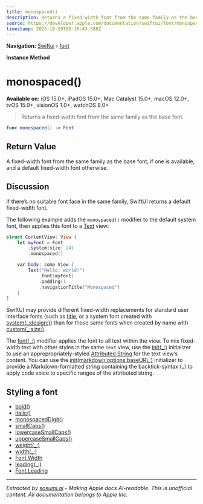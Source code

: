 ```yaml
---
title: monospaced()
description: Returns a fixed-width font from the same family as the base font.
source: https://developer.apple.com/documentation/swiftui/font/monospaced()
timestamp: 2025-10-29T00:10:43.388Z
---
```


**Navigation:** [Swiftui](/documentation/swiftui) › [font](/documentation/swiftui/font)

**Instance Method**

# monospaced()

**Available on:** iOS 15.0+, iPadOS 15.0+, Mac Catalyst 15.0+, macOS 12.0+, tvOS 15.0+, visionOS 1.0+, watchOS 8.0+

> Returns a fixed-width font from the same family as the base font.

```swift
func monospaced() -> Font
```

## Return Value

A fixed-width font from the same family as the base font, if one is available, and a default fixed-width font otherwise.

## Discussion

If there’s no suitable font face in the same family, SwiftUI returns a default fixed-width font.

The following example adds the `monospaced()` modifier to the default system font, then applies this font to a [Text](/documentation/swiftui/text) view:

```swift
struct ContentView: View {
    let myFont = Font
        .system(size: 24)
        .monospaced()

    var body: some View {
        Text("Hello, world!")
            .font(myFont)
            .padding()
            .navigationTitle("Monospaced")
    }
}
```



SwiftUI may provide different fixed-width replacements for standard user interface fonts (such as [title](/documentation/swiftui/font/title), or a system font created with [system(_:design:)](/documentation/swiftui/font/system(_:design:))) than for those same fonts when created by name with [custom(_:size:)](/documentation/swiftui/font/custom(_:size:)).

The [font(_:)](/documentation/swiftui/view/font(_:)) modifier applies the font to all text within the view. To mix fixed-width text with other styles in the same `Text` view, use the [init(_:)](/documentation/swiftui/text/init(_:)-1a4oh) initializer to use an appropropriately-styled [Attributed String](/documentation/Foundation/AttributedString) for the text view’s content. You can use the [init(markdown:options:baseURL:)](/documentation/Foundation/AttributedString/init(markdown:options:baseURL:)-52n3u) initializer to provide a Markdown-formatted string containing the backtick-syntax (`…`) to apply code voice to specific ranges of the attributed string.

## Styling a font

- [bold()](/documentation/swiftui/font/bold())
- [italic()](/documentation/swiftui/font/italic())
- [monospacedDigit()](/documentation/swiftui/font/monospaceddigit())
- [smallCaps()](/documentation/swiftui/font/smallcaps())
- [lowercaseSmallCaps()](/documentation/swiftui/font/lowercasesmallcaps())
- [uppercaseSmallCaps()](/documentation/swiftui/font/uppercasesmallcaps())
- [weight(_:)](/documentation/swiftui/font/weight(_:))
- [width(_:)](/documentation/swiftui/font/width(_:))
- [Font.Width](/documentation/swiftui/font/width)
- [leading(_:)](/documentation/swiftui/font/leading(_:))
- [Font.Leading](/documentation/swiftui/font/leading)

---

*Extracted by [sosumi.ai](https://sosumi.ai) - Making Apple docs AI-readable.*
*This is unofficial content. All documentation belongs to Apple Inc.*
